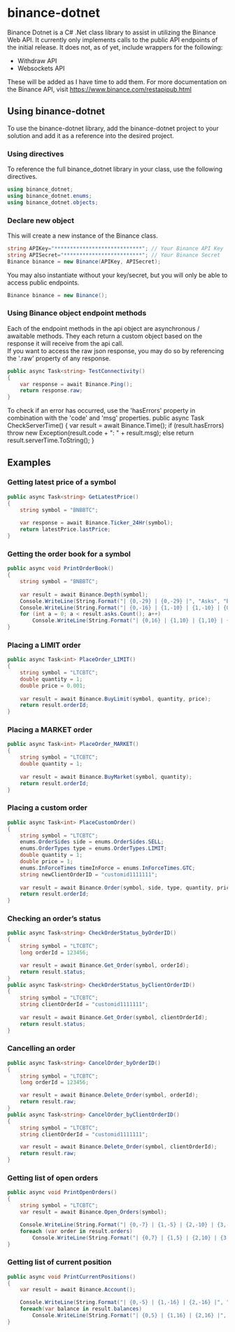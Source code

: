 # binance-dotnet
Binance Dotnet is a C# .Net class library to assist in utilizing the Binance Web API.
It currently only implements calls to the public API endpoints of the initial release.  It does not, as of yet, include wrappers for the following:
* Withdraw API
* Websockets API

These will be added as I have time to add them.
For more documentation on the Binance API, visit https://www.binance.com/restapipub.html

## Using binance-dotnet
To use the binance-dotnet library, add the binance-dotnet project to your solution and add it as a reference into the desired project.

### Using directives  
To reference the full binance_dotnet library in your class, use the following directives.
```csharp
using binance_dotnet;
using binance_dotnet.enums;
using binance_dotnet.objects;
```

### Declare new object
This will create a new instance of the Binance class.  
```csharp
string APIKey="****************************"; // Your Binance API Key
string APISecret="*************************"; // Your Binance Secret
Binance binance = new Binance(APIKey, APISecret);
```
You may also instantiate without your key/secret, but you will only be able to access public endpoints.
```csharp
Binance binance = new Binance();
```

### Using Binance object endpoint methods
Each of the endpoint methods in the api object are asynchronous / awaitable methods.
They each return a custom object based on the response it will receive from the api call.  
If you want to access the raw json response, you may do so by referencing the '.raw' property of any response.
```csharp
public async Task<string> TestConnectivity()
{
    var response = await Binance.Ping();
    return response.raw;
}
```
To check if an error has occurred, use the 'hasErrors' property in combination with the 'code' and 'msg' properties.
public async Task<string> CheckServerTime()
{
    var result = await Binance.Time();
    if (result.hasErrors)
        throw new Exception(result.code + ":  " + result.msg);
    else
        return result.serverTime.ToString();
}

## Examples

### Getting latest price of a symbol
```csharp
public async Task<string> GetLatestPrice()
{
    string symbol = "BNBBTC";
	
    var response = await Binance.Ticker_24Hr(symbol);
    return latestPrice.lastPrice;
}
```

### Getting the order book for a symbol
```csharp
public async void PrintOrderBook()
{
    string symbol = "BNBBTC";
	
    var result = await Binance.Depth(symbol);
    Console.WriteLine(String.Format("| {0,-29} | {0,-29} |", "Asks", "Bids"));
    Console.WriteLine(String.Format("| {0,-16} | {1,-10} | {1,-10} | {0,-16} |", "Qty", "Price", "Price", "Qty"));
    for (int a = 0; a < result.asks.Count(); a++)
        Console.WriteLine(String.Format("| {0,16} | {1,10} | {1,10} | {0,16} |", result.asks[a][1], result.asks[a][0], result.bids[a][0], result.bids[a][1]));
}
```

### Placing a LIMIT order
```csharp
public async Task<int> PlaceOrder_LIMIT()
{
    string symbol = "LTCBTC";
    double quantity = 1;
    double price = 0.001;     
	
    var result = await Binance.BuyLimit(symbol, quantity, price);
    return result.orderId; 
}
```


### Placing a MARKET order
```csharp
public async Task<int> PlaceOrder_MARKET()
{
    string symbol = "LTCBTC";
    double quantity = 1;
	
    var result = await Binance.BuyMarket(symbol, quantity);
    return result.orderId;
}
```

### Placing a custom order
```csharp
public async Task<int> PlaceCustomOrder()
{
    string symbol = "LTCBTC";
    enums.OrderSides side = enums.OrderSides.SELL;
    enums.OrderTypes type = enums.OrderTypes.LIMIT;
    double quantity = 1;
    double price = 1;
    enums.InForceTimes timeInForce = enums.InForceTimes.GTC;
    string newClientOrderID = "customid1111111";
	
    var result = await Binance.Order(symbol, side, type, quantity, price, timeInForce, newClientOrderID);
    return result.orderId;
}
```

### Checking an order’s status
```csharp
public async Task<string> CheckOrderStatus_byOrderID()
{
    string symbol = "LTCBTC";
    long orderId = 123456;

    var result = await Binance.Get_Order(symbol, orderId);
    return result.status;
}
public async Task<string> CheckOrderStatus_byClientOrderID()
{
    string symbol = "LTCBTC";
    string clientOrderId = "customid1111111";
	
    var result = await Binance.Get_Order(symbol, clientOrderId);
    return result.status;
}
```

### Cancelling an order
```csharp
public async Task<string> CancelOrder_byOrderID()
{
    string symbol = "LTCBTC";
    long orderId = 123456;

    var result = await Binance.Delete_Order(symbol, orderId);
    return result.raw;
}
public async Task<string> CancelOrder_byClientOrderID()
{
    string symbol = "LTCBTC";
    string clientOrderId = "customid1111111";

    var result = await Binance.Delete_Order(symbol, clientOrderId);
    return result.raw;
}
```

### Getting list of open orders
```csharp
public async void PrintOpenOrders()
{
    string symbol = "LTCBTC";
    var result = await Binance.Open_Orders(symbol);

    Console.WriteLine(String.Format("| {0,-7} | {1,-5} | {2,-10} | {3,-12} | {4,-12} |", "OrderID", "Asser", "Price", "Orig Qty", "Exec Qty"));
    foreach (var order in result.orders)
        Console.WriteLine(String.Format("| {0,7} | {1,5} | {2,10} | {3,12} | {4,12} |", order.orderId, order.symbol, order.price, order.origQty, order.executedQty));
}
```

### Getting list of current position
```csharp
public async void PrintCurrentPositions()
{
    var result = await Binance.Account();

    Console.WriteLine(String.Format("| {0,-5} | {1,-16} | {2,-16} |", "Asset", "Free", "Locked"));
    foreach(var balance in result.balances)
        Console.WriteLine(String.Format("| {0,5} | {1,16} | {2,16} |", balance.asset, balance.free, balance.locked));
}
```
